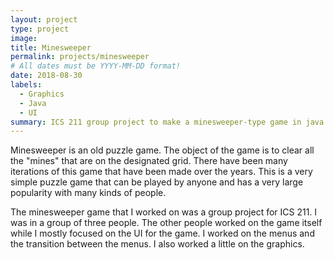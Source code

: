 ```yaml
---
layout: project
type: project
image: 
title: Minesweeper
permalink: projects/minesweeper
# All dates must be YYYY-MM-DD format!
date: 2018-08-30
labels:
  - Graphics
  - Java
  - UI
summary: ICS 211 group project to make a minesweeper-type game in java with graphic. 
---
```


Minesweeper is an old puzzle game.  The object of the game is to clear all the "mines" that are on the designated grid.  There have been many iterations of this game that have been made over the years.  This is a very simple puzzle game that can be played by anyone and has a very large popularity with many kinds of people.  

The minesweeper game that I worked on was a group project for ICS 211.  I was in a group of three people.  The other people worked on the game itself while I mostly focused on the UI for the game.  I worked on the menus and the transition between the menus. I also worked a little on the graphics.  
